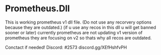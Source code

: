 # Prometheus.Dll
This is working prometheus v1 dll file. (Do not use any recorvery options because they are outdated.) 
(if u use any recos in this dll u will get banned sooner or later) 
currently prometheus are not updating v1 version of prometheus they are focusing on v2 so thats why all recos are outdated. 

Conctact if needed!  Discord: <Nokkela/>#2573 
discord.gg/XEfHshfvPH
